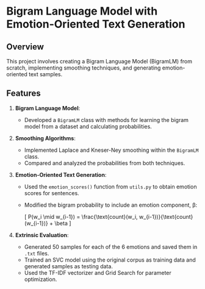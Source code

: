 # Bigram Language Model with Emotion-Oriented Text Generation

## Overview

This project involves creating a Bigram Language Model (BigramLM) from scratch, implementing smoothing techniques, and generating emotion-oriented text samples.

## Features

1. **Bigram Language Model**:
    - Developed a `BigramLM` class with methods for learning the bigram model from a dataset and calculating probabilities.

2. **Smoothing Algorithms**:
    - Implemented Laplace and Kneser-Ney smoothing within the `BigramLM` class.
    - Compared and analyzed the probabilities from both techniques.

3. **Emotion-Oriented Text Generation**:
    - Used the `emotion_scores()` function from `utils.py` to obtain emotion scores for sentences.
    - Modified the bigram probability to include an emotion component, β:

       \[
      P(w_i \mid w_{i-1}) = \frac{\text{count}(w_i, w_{i-1})}{\text{count}(w_{i-1})} + \beta
      \]
      
4. **Extrinsic Evaluation**:
    - Generated 50 samples for each of the 6 emotions and saved them in `.txt` files.
    - Trained an SVC model using the original corpus as training data and generated samples as testing data.
    - Used the TF-IDF vectorizer and Grid Search for parameter optimization.


